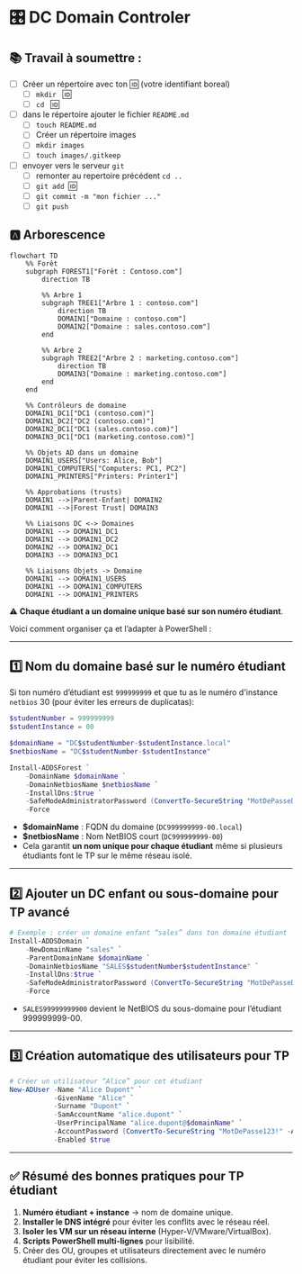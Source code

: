 # 🎛️ DC Domain Controler

## :books: Travail à soumettre :

- [ ] Créer un répertoire avec ton  :id: (votre identifiant boreal)
  - [ ] `mkdir ` :id:
  - [ ] `cd ` :id:
- [ ] dans le répertoire ajouter le fichier `README.md`
  - [ ] `touch README.md`
  - [ ] Créer un répertoire images
  - [ ] `mkdir images`
  - [ ] `touch images/.gitkeep`
- [ ] envoyer vers le serveur `git`
  - [ ] remonter au repertoire précédent
        `cd ..`
  - [ ] `git add `:id:
  - [ ] `git commit -m "mon fichier ..."`
  - [ ] `git push`

## :a: Arborescence 

```mermaid
flowchart TD
    %% Forêt
    subgraph FOREST1["Forêt : Contoso.com"]
        direction TB
        
        %% Arbre 1
        subgraph TREE1["Arbre 1 : contoso.com"]
            direction TB
            DOMAIN1["Domaine : contoso.com"]
            DOMAIN2["Domaine : sales.contoso.com"]
        end
        
        %% Arbre 2
        subgraph TREE2["Arbre 2 : marketing.contoso.com"]
            direction TB
            DOMAIN3["Domaine : marketing.contoso.com"]
        end
    end

    %% Contrôleurs de domaine
    DOMAIN1_DC1["DC1 (contoso.com)"]
    DOMAIN1_DC2["DC2 (contoso.com)"]
    DOMAIN2_DC1["DC1 (sales.contoso.com)"]
    DOMAIN3_DC1["DC1 (marketing.contoso.com)"]

    %% Objets AD dans un domaine
    DOMAIN1_USERS["Users: Alice, Bob"]
    DOMAIN1_COMPUTERS["Computers: PC1, PC2"]
    DOMAIN1_PRINTERS["Printers: Printer1"]

    %% Approbations (trusts)
    DOMAIN1 -->|Parent-Enfant| DOMAIN2
    DOMAIN1 -->|Forest Trust| DOMAIN3

    %% Liaisons DC <-> Domaines
    DOMAIN1 --> DOMAIN1_DC1
    DOMAIN1 --> DOMAIN1_DC2
    DOMAIN2 --> DOMAIN2_DC1
    DOMAIN3 --> DOMAIN3_DC1

    %% Liaisons Objets -> Domaine
    DOMAIN1 --> DOMAIN1_USERS
    DOMAIN1 --> DOMAIN1_COMPUTERS
    DOMAIN1 --> DOMAIN1_PRINTERS

```

:warning: **Chaque étudiant a un domaine unique basé sur son numéro étudiant**.

Voici comment organiser ça et l’adapter à PowerShell :

---

## **1️⃣ Nom du domaine basé  sur le numéro étudiant**

Si ton numéro d’étudiant est `999999999` et que tu as le numéro d'instance `netbios` 30 (pour éviter les erreurs de duplicatas):

```powershell
$studentNumber = 999999999
$studentInstance = 00

$domainName = "DC$studentNumber-$studentInstance.local"
$netbiosName = "DC$studentNumber-$studentInstance"

Install-ADDSForest `
    -DomainName $domainName `
    -DomainNetbiosName $netbiosName `
    -InstallDns:$true `
    -SafeModeAdministratorPassword (ConvertTo-SecureString "MotDePasseDSRM123!" -AsPlainText -Force) `
    -Force
```

* **$domainName** : FQDN du domaine (`DC999999999-00.local`)
* **$netbiosName** : Nom NetBIOS court (`DC999999999-00`)
* Cela garantit **un nom unique pour chaque étudiant** même si plusieurs étudiants font le TP sur le même réseau isolé.

---

## **2️⃣ Ajouter un DC enfant ou sous-domaine pour TP avancé**

```powershell
# Exemple : créer un domaine enfant “sales” dans ton domaine étudiant
Install-ADDSDomain `
    -NewDomainName "sales" `
    -ParentDomainName $domainName `
    -DomainNetbiosName "SALES$studentNumber$studentInstance" `
    -InstallDns:$true `
    -SafeModeAdministratorPassword (ConvertTo-SecureString "MotDePasseDSRM123!" -AsPlainText -Force) `
    -Force
```

* `SALES99999999900` devient le NetBIOS du sous-domaine pour l’étudiant 999999999-00.

---

## **3️⃣ Création automatique des utilisateurs pour TP**

```powershell
# Créer un utilisateur “Alice” pour cet étudiant
New-ADUser -Name "Alice Dupont" `
           -GivenName "Alice" `
           -Surname "Dupont" `
           -SamAccountName "alice.dupont" `
           -UserPrincipalName "alice.dupont@$domainName" `
           -AccountPassword (ConvertTo-SecureString "MotDePasse123!" -AsPlainText -Force) `
           -Enabled $true
```

---

## ✅ **Résumé des bonnes pratiques pour TP étudiant**

1. **Numéro étudiant + instance** → nom de domaine unique.
2. **Installer le DNS intégré** pour éviter les conflits avec le réseau réel.
3. **Isoler les VM sur un réseau interne** (Hyper-V/VMware/VirtualBox).
4. **Scripts PowerShell multi-lignes** pour lisibilité.
5. Créer des OU, groupes et utilisateurs directement avec le numéro étudiant pour éviter les collisions.

